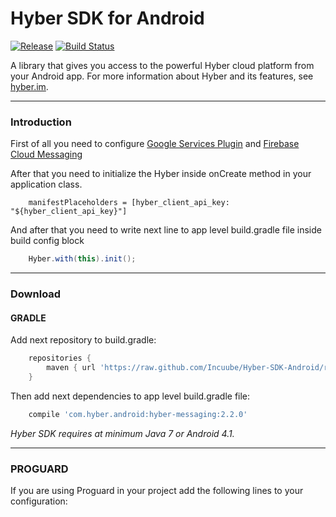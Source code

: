 # Hyber SDK for Android
[![Release][release-svg]][release-link]
[![Build Status][jenkins-build-status-svg]][jenkins-build-status-link]

A library that gives you access to the powerful Hyber cloud platform from your Android app.
For more information about Hyber and its features, see [hyber.im][hyber.im].
***

### Introduction
First of all you need to configure [Google Services Plugin][google-services-plugin] and [Firebase Cloud Messaging][firebase-cloud-messaging]

After that you need to initialize the Hyber inside onCreate method in your application class.
```
    manifestPlaceholders = [hyber_client_api_key: "${hyber_client_api_key}"]
```

And after that you need to write next line to app level build.gradle file inside build config block
```java
    Hyber.with(this).init();
```
***

### Download
#### GRADLE
Add next repository to build.gradle:
```groovy
    repositories {
        maven { url 'https://raw.github.com/Incuube/Hyber-SDK-Android/release/hyber/releases/' }
    }
```

Then add next dependencies to app level build.gradle file:
```groovy
    compile 'com.hyber.android:hyber-messaging:2.2.0'
```

*Hyber SDK requires at minimum Java 7 or Android 4.1.*
***

### PROGUARD
If you are using Proguard in your project add the following lines to your configuration:
```proguard

```

[release-svg]: http://github-release-version.herokuapp.com/github/Incuube/Hyber-SDK-Android/release.svg?style=flat
[release-link]: https://github.com/Incuube/Hyber-SDK-Android/releases/latest

[jenkins-build-status-svg]: http://52.39.48.57:8080/buildStatus/icon?job=Incuube/Hyber-SDK-Android/master-2.0
[jenkins-build-status-link]: http://52.39.48.57:8080/job/Incuube/job/Hyber-SDK-Android/job/master-2.0/

[hyber.im]: https://hyber.im/
[google-services-plugin]: https://developers.google.com/android/guides/google-services-plugin
[firebase-cloud-messaging]: https://firebase.google.com/docs/cloud-messaging/android/client
